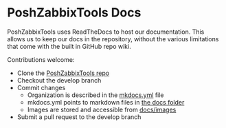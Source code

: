 # PoshZabbixTools Docs

PoshZabbixTools uses ReadTheDocs to host our documentation.  This allows us to keep our docs in the repository, without the various limitations that come with the built in GitHub repo wiki.

Contributions welcome:

* Clone the [PoshZabbixTools repo](https://github.com/twillin912/PoshZabbixTools/tree/stable)
* Checkout the develop branch
* Commit changes
  * Organization is described in the [mkdocs.yml](https://github.com/twillin912/PoshZabbixTools/blob/stable/mkdocs.yml) file
  * mkdocs.yml points to markdown files in [the docs folder](https://github.com/twillin912/PoshZabbixTools/tree/stable/docs)
  * Images are stored and accessible from [docs/images](https://github.com/twillin912/PoshZabbixTools/tree/stable/docs/images)
* Submit a pull request to the develop branch

